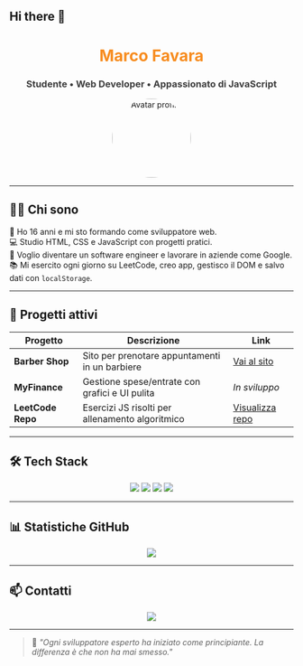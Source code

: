## Hi there 👋

<!--
**MarcoF-Dev/MarcoF-Dev** is a ✨ _special_ ✨ repository because its `README.md` (this file) appears on your GitHub profile.

<!-- HEADER -->
<h1 align="center" style="color:#f78c1f;">Marco Favara</h1>
<h3 align="center" style="color:#3d3d3d;">Studente • Web Developer • Appassionato di JavaScript</h3>

<p align="center">
  <img src="URL_TUA_IMMAGINE" width="140" style="border-radius:50%;" alt="Avatar profilo" />
</p>

---

## 🧑‍💻 Chi sono

🎯 Ho 16 anni e mi sto formando come sviluppatore web.  
💻 Studio HTML, CSS e JavaScript con progetti pratici.  
🧠 Voglio diventare un software engineer e lavorare in aziende come Google.  
📚 Mi esercito ogni giorno su LeetCode, creo app, gestisco il DOM e salvo dati con `localStorage`.

---

## 🚀 Progetti attivi

| Progetto | Descrizione | Link |
|---------|-------------|------|
| **Barber Shop** | Sito per prenotare appuntamenti in un barbiere | [Vai al sito](https://MarcoF-Dev.github.io/Barber-shop/) |
| **MyFinance** | Gestione spese/entrate con grafici e UI pulita | _In sviluppo_ |
| **LeetCode Repo** | Esercizi JS risolti per allenamento algoritmico | [Visualizza repo](https://MarcoF-Dev.github.com//leetcode-js) |

---

## 🛠️ Tech Stack

<p align="center">
  <img src="https://img.shields.io/badge/HTML5-%23f78c1f?style=for-the-badge&logo=html5&logoColor=white"/>
  <img src="https://img.shields.io/badge/CSS3-%2347d7ac?style=for-the-badge&logo=css3&logoColor=white"/>
  <img src="https://img.shields.io/badge/JavaScript-%23fbc948?style=for-the-badge&logo=javascript&logoColor=black"/>
  <img src="https://img.shields.io/badge/GitHub-%233d3d3d?style=for-the-badge&logo=github&logoColor=white"/>
</p>

---

## 📊 Statistiche GitHub

<p align="center">
  <img src="https://github-readme-stats.vercel.app/api?username=MarcoF-Dev&show_icons=true&hide_title=true&theme=graywhite&icon_color=f78c1f&text_color=3d3d3d" />
</p>

---

## 📫 Contatti

<p align="center">
  <a href="mailto:marcofavara.dev@gmail.com">
    <img src="https://img.shields.io/badge/Email-%2347d7ac?style=for-the-badge&logo=gmail&logoColor=white" />
  </a>
</p>

---

> 🧠 _"Ogni sviluppatore esperto ha iniziato come principiante. La differenza è che non ha mai smesso."_

